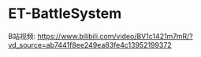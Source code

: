# ET-BattleSystem
B站视频: https://www.bilibili.com/video/BV1c1421m7mR/?vd_source=ab7441f8ee249ea83fe4c13952199372
